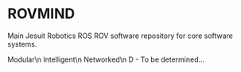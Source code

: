 # ROVMIND
Main Jesuit Robotics ROS ROV software repository for core software systems.

Modular\n
Intelligent\n
Networked\n
D - To be determined...

